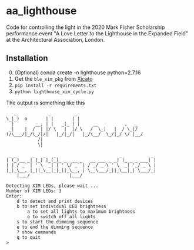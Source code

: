 # aa_lighthouse
Code for controlling the light in the 2020 Mark Fisher Scholarship performance event "A Love Letter to the Lighthouse in the Expanded Field" at the Architectural Association, London.

## Installation

0. (Optional) conda create -n lighthouse python=2.7.16
1. Get the `ble_xim_pkg` from [Xicato](http://www.xicato.com)
2. `pip install -r requirements.txt`
3. `python lighthouse_xim_cycle.py`

The output is something like this

```
   _            _         _
\_|_)  o       | |       | |
  |        __, | |   _|_ | |     __          ,   _
 _|    |  /  | |/ \   |  |/ \   /  \_|   |  / \_|/
(/\___/|_/\_/|/|   |_/|_/|   |_/\__/  \_/|_/ \/ |__/
            /|
            \|

 _ _      _   _   _                        _           _
| (_)__ _| |_| |_(_)_ _  __ _   __ ___ _ _| |_ _ _ ___| |
| | / _` | ' \  _| | ' \/ _` | / _/ _ \ ' \  _| '_/ _ \ |
|_|_\__, |_||_\__|_|_||_\__, | \__\___/_||_\__|_| \___/_|
    |___/               |___/

Detecting XIM LEDs, please wait ...
Number of XIM LEDs: 3
Enter:
	d to detect and print devices
	b to set individual LED brightness
        a to set all lights to maximum brightness
        o to switch off all lights
	s to start the dimming sequence
	e to end the dimming sequence
	? show commands
	q to quit
>
```
